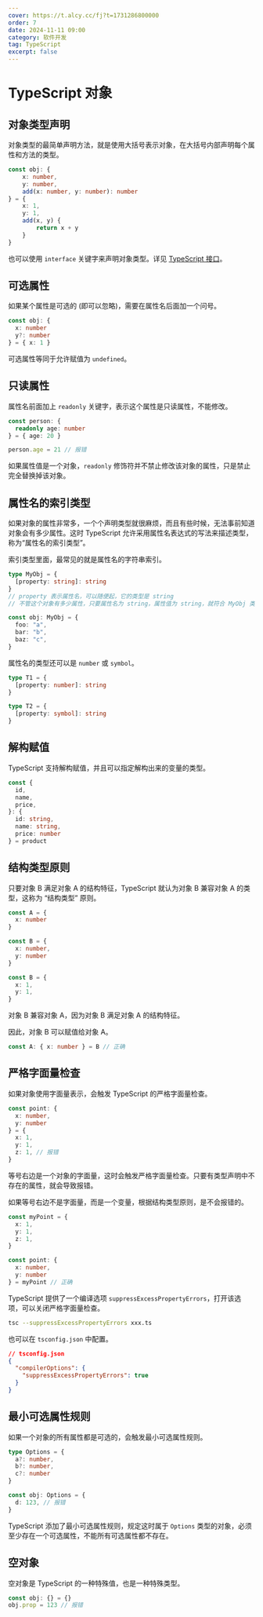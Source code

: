 ```yaml
---
cover: https://t.alcy.cc/fj?t=1731286800000
order: 7
date: 2024-11-11 09:00
category: 软件开发
tag: TypeScript
excerpt: false
---
```


# TypeScript 对象

## 对象类型声明

对象类型的最简单声明方法，就是使用大括号表示对象，在大括号内部声明每个属性和方法的类型。

```TypeScript
const obj: {
    x: number,
    y: number,
    add(x: number, y: number): number
} = {
    x: 1,
    y: 1,
    add(x, y) {
        return x + y
    }
}
```

也可以使用 `interface` 关键字来声明对象类型。详见 [TypeScript 接口](./08-TypeScript接口.md)。

## 可选属性

如果某个属性是可选的 (即可以忽略)，需要在属性名后面加一个问号。

```TypeScript
const obj: {
  x: number
  y?: number
} = { x: 1 }
```

可选属性等同于允许赋值为 `undefined`。

## 只读属性

属性名前面加上 `readonly` 关键字，表示这个属性是只读属性，不能修改。

```TypeScript
const person: {
  readonly age: number
} = { age: 20 }

person.age = 21 // 报错
```

如果属性值是一个对象，`readonly` 修饰符并不禁止修改该对象的属性，只是禁止完全替换掉该对象。

## 属性名的索引类型

如果对象的属性非常多，一个个声明类型就很麻烦，而且有些时候，无法事前知道对象会有多少属性。这时 TypeScript 允许采用属性名表达式的写法来描述类型，称为“属性名的索引类型”。

索引类型里面，最常见的就是属性名的字符串索引。

```TypeScript
type MyObj = {
  [property: string]: string
}
// property 表示属性名，可以随便起，它的类型是 string
// 不管这个对象有多少属性，只要属性名为 string，属性值为 string，就符合 MyObj 类型

const obj: MyObj = {
  foo: "a",
  bar: "b",
  baz: "c",
}
```

属性名的类型还可以是 `number` 或 `symbol`。

```TypeScript
type T1 = {
  [property: number]: string
}

type T2 = {
  [property: symbol]: string
}
```

## 解构赋值

TypeScript 支持解构赋值，并且可以指定解构出来的变量的类型。

```TypeScript
const {
  id,
  name,
  price,
}: {
  id: string,
  name: string,
  price: number
} = product
```

## 结构类型原则

只要对象 B 满足对象 A 的结构特征，TypeScript 就认为对象 B 兼容对象 A 的类型，这称为 “结构类型” 原则。

```TypeScript
const A = {
  x: number
}

const B = {
  x: number,
  y: number
}

const B = {
  x: 1,
  y: 1,
}
```

对象 B 兼容对象 A，因为对象 B 满足对象 A 的结构特征。

因此，对象 B 可以赋值给对象 A。

```TypeScript
const A: { x: number } = B // 正确
```

## 严格字面量检查

如果对象使用字面量表示，会触发 TypeScript 的严格字面量检查。

```TypeScript
const point: {
  x: number,
  y: number
} = {
  x: 1,
  y: 1,
  z: 1, // 报错
}
```

等号右边是一个对象的字面量，这时会触发严格字面量检查。只要有类型声明中不存在的属性，就会导致报错。

如果等号右边不是字面量，而是一个变量，根据结构类型原则，是不会报错的。

```TypeScript
const myPoint = {
  x: 1,
  y: 1,
  z: 1,
}

const point: {
  x: number,
  y: number
} = myPoint // 正确
```

TypeScript 提供了一个编译选项 `suppressExcessPropertyErrors`，打开该选项，可以关闭严格字面量检查。

```sh
tsc --suppressExcessPropertyErrors xxx.ts
```

也可以在 `tsconfig.json` 中配置。

```json
// tsconfig.json
{
  "compilerOptions": {
    "suppressExcessPropertyErrors": true
  }
}
```

## 最小可选属性规则

如果一个对象的所有属性都是可选的，会触发最小可选属性规则。

```TypeScript
type Options = {
  a?: number,
  b?: number,
  c?: number
}

const obj: Options = {
  d: 123, // 报错
}
```

TypeScript 添加了最小可选属性规则，规定这时属于 `Options` 类型的对象，必须至少存在一个可选属性，不能所有可选属性都不存在。

## 空对象

空对象是 TypeScript 的一种特殊值，也是一种特殊类型。

```TypeScript
const obj: {} = {}
obj.prop = 123 // 报错
```